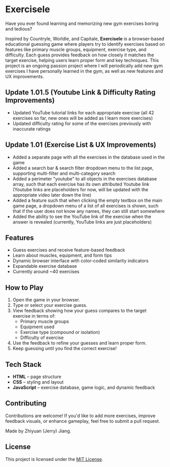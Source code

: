 
# Exercisele

Have you ever found learning and memorizing new gym exercises boring and tedious?

Inspired by Countryle, Worldle, and Capitale, **Exercisele** is a browser-based educational guessing game where players try to identify exercises based on features like primary muscle groups, equipment, exercise type, and difficulty. Each guess provides feedback on how closely it matches the target exercise, helping users learn proper form and key techniques.
This project is an ongoing passion project where I will periodically add new gym exercises I have personally learned in the gym, as well as new features and UX improvements.

## Update 1.01.5 (Youtube Link & Difficulty Rating Improvements)
- Updated YouTube tutorial links for each appropriate exercise (all 42 exercises so far, new ones will be added as I learn more exercises)
- Updated difficulty rating for some of the exercises previously with inaccurate ratings

## Update 1.01 (Exercise List & UX Improvements)
- Added a separate page with all the exercises in the database used in the game
- Added a search bar & search filter dropdown menu to the list page, supporting multi-filter and multi-category search
- Added a perimeter "youtube" to all objects in the exercises database array, such that each exercise has its own attributed Youtube link (Youtube links are placeholders for now, will be updated with the appropriate video later down the line)
- Added a feature such that when clicking the empty textbox on the main game page, a dropdown menu of a list of all exercises is shown, such that if the user does not know any names, they can still start somewhere
- Added the ability to see the YouTube link of the exercise when the answer is revealed (currently, YouTube links are just placeholders)

## Features
- Guess exercises and receive feature-based feedback
- Learn about muscles, equipment, and form tips
- Dynamic browser interface with color-coded similarity indicators
- Expandable exercise database
- Currently around ~40 exercises

## How to Play
1. Open the game in your browser.
2. Type or select your exercise guess.
3. View feedback showing how your guess compares to the target exercise in terms of:
   - Primary muscle groups
   - Equipment used
   - Exercise type (compound or isolation)
   - Difficulty of exercise
4. Use the feedback to refine your guesses and learn proper form.
5. Keep guessing until you find the correct exercise!

## Tech Stack
- **HTML** – page structure
- **CSS** – styling and layout
- **JavaScript** – exercise database, game logic, and dynamic feedback

## Contributing
Contributions are welcome! If you'd like to add more exercises, improve feedback visuals, or enhance gameplay, feel free to submit a pull request.

Made by Zhiyuan (Jerry) Jiang.

## License
This project is licensed under the [MIT License](LICENSE).

